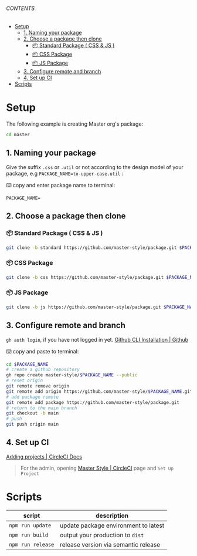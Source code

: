 ###### CONTENTS
- [Setup](#setup)
  - [1. Naming your package](#1-naming-your-package)
  - [2. Choose a package then clone](#2-choose-a-package-then-clone)
    - [📦 Standard Package ( CSS & JS )](#-standard-package--css--js-)
    - [📦 CSS Package](#-css-package)
    - [📦 JS Package](#-js-package)
  - [3. Configure remote and branch](#3-configure-remote-and-branch)
  - [4. Set up CI](#4-set-up-ci)
- [Scripts](#scripts)

# Setup
The following example is creating Master org's package:
```sh
cd master
```
## 1. Naming your package
Give the suffix `.css` or `.util` or not according to the design model of your package, e.g `PACKAGE_NAME=to-upper-case.util` : 

⌨️ copy and enter package name to terminal: 
```properties
PACKAGE_NAME=
```

## 2. Choose a package then clone
### 📦 Standard Package ( CSS & JS )
```sh
git clone -b standard https://github.com/master-style/package.git $PACKAGE_NAME
```
### 📦 CSS Package
```sh
git clone -b css https://github.com/master-style/package.git $PACKAGE_NAME
```
### 📦 JS Package
```sh
git clone -b js https://github.com/master-style/package.git $PACKAGE_NAME
```

## 3. Configure remote and branch
`gh auth login`, if you have not logged in yet. [Github CLI Installation | Github](https://github.com/cli/cli#installation)

⌨️ copy and paste to terminal:
```sh
cd $PACKAGE_NAME
# create a github repository
gh repo create master-style/$PACKAGE_NAME --public
# reset origin
git remote remove origin
git remote add origin https://github.com/master-style/$PACKAGE_NAME.git
# add package remote
git remote add package https://github.com/master-style/package.git
# return to the main branch
git checkout -b main
# push
git push origin main
```

## 4. Set up CI
[Adding projects | CircleCI Docs](https://circleci.com/docs/2.0/project-build/#adding-projects)

> For the admin, opening [Master Style | CircleCI](https://app.circleci.com/projects/project-dashboard/github/master-style/) page and `Set Up Project`

# Scripts
| script            | description                          |
| ----------------- | ------------------------------------ |
| `npm run update`  | update package environment to latest |
| `npm run build`   | output your production to `dist`     |
| `npm run release` | release version via semantic release |